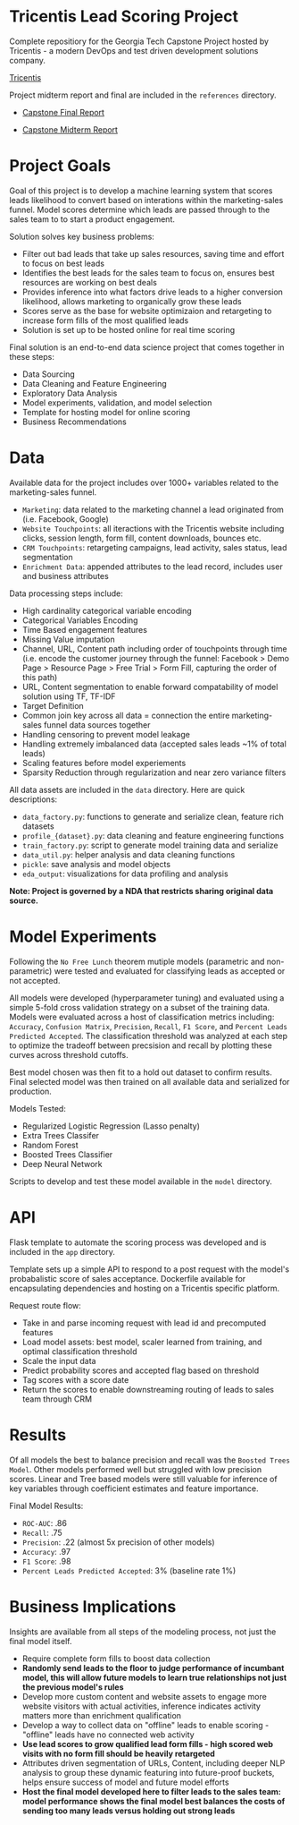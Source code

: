 # Tricentis Lead Scoring Project

Complete repositiory for the Georgia Tech Capstone Project hosted by Tricentis - a modern DevOps and test driven development solutions company. 

[Tricentis](https://www.tricentis.com/)

Project midterm report and final are included in the `references` directory. 

  - [Capstone Final Report](https://github.com/olivierzach/tricentis_lead_scoring/blob/master/references/Capstone%20Final%20Report.pdf)
  
  - [Capstone Midterm Report](https://github.com/olivierzach/tricentis_lead_scoring/blob/master/references/progress_report.pdf)


# Project Goals

Goal of this project is to develop a machine learning system that scores leads likelihood to convert based on interations within the marketing-sales funnel. Model scores determine which leads are passed through to the sales team to to start a product engagement. 

Solution solves key business problems:
  - Filter out bad leads that take up sales resources, saving time and effort to focus on best leads
  - Identifies the best leads for the sales team to focus on, ensures best resources are working on best deals
  - Provides inference into what factors drive leads to a higher conversion likelihood, allows marketing to organically grow these leads 
  - Scores serve as the base for website optimizaion and retargeting to increase form fills of the most qualified leads
  - Solution is set up to be hosted online for real time scoring

Final solution is an end-to-end data science project that comes together in these steps:
  - Data Sourcing
  - Data Cleaning and Feature Engineering
  - Exploratory Data Analysis
  - Model experiments, validation, and model selection
  - Template for hosting model for online scoring
  - Business Recommendations

# Data

Available data for the project includes over 1000+ variables related to the marketing-sales funnel. 

  - `Marketing`: data related to the marketing channel a lead originated from (i.e. Facebook, Google)
  - `Website Touchpoints`: all iteractions with the Tricentis website including clicks, session length, form fill, content downloads, bounces etc.
  - `CRM Touchpoints`: retargeting campaigns, lead activity, sales status, lead segmentation
  - `Enrichment Data`: appended attributes to the lead record, includes user and business attributes

Data processing steps include:
  - High cardinality categorical variable encoding
  - Categorical Variables Encoding
  - Time Based engagement features
  - Missing Value imputation
  - Channel, URL, Content path including order of touchpoints through time (i.e. encode the customer journey through the funnel: Facebook > Demo Page > Resource Page > Free Trial > Form Fill, capturing the order of this path)
  - URL, Content segmentation to enable forward compatability of model solution using TF, TF-IDF
  - Target Definition
  - Common join key across all data = connection the entire marketing-sales funnel data sources together
  - Handling censoring to prevent model leakage
  - Handling extremely imbalanced data (accepted sales leads ~1% of total leads)
  - Scaling features before model experiements
  - Sparsity Reduction through regularization and near zero variance filters

All data assets are included in the `data` directory. Here are quick descriptions:

  - `data_factory.py`: functions to generate and serialize clean, feature rich datasets
  - `profile_{dataset}.py`: data cleaning and feature engineering functions
  - `train_factory.py`: script to generate model training data and serialize
  - `data_util.py`: helper analysis and data cleaning functions
  - `pickle`: save analysis and model objects
  - `eda_output`: visualizations for data profiling and analysis

**Note: Project is governed by a NDA that restricts sharing original data source.**

# Model Experiments

Following the `No Free Lunch` theorem mutiple models (parametric and non-parametric) were tested and evaluated for classifying leads as accepted or not accepted. 

All models were developed (hyperparameter tuning) and evaluated using a simple 5-fold cross validation strategy on a subset of the training data. Models were evaluated across a host of classification metrics including: `Accuracy`, `Confusion Matrix`, `Precision`, `Recall`, `F1 Score`, and `Percent Leads Predicted Accepted`. The classification threshold was analyzed at each step to optimize the tradeoff between precsision and recall by plotting these curves across threshold cutoffs. 

Best model chosen was then fit to a hold out dataset to confirm results. Final selected model was then trained on all available data and serialized for production. 

Models Tested:
  - Regularized Logistic Regression (Lasso penalty)
  - Extra Trees Classifer
  - Random Forest
  - Boosted Trees Classifier
  - Deep Neural Network

Scripts to develop and test these model available in the `model` directory. 

# API

Flask template to automate the scoring process was developed and is included in the `app` directory. 

Template sets up a simple API to respond to a post request with the model's probabalistic score of sales acceptance. Dockerfile available for encapsulating dependencies and hosting on a Tricentis specific platform. 

Request route flow: 
  - Take in and parse incoming request with lead id and precomputed features
  - Load model assets: best model, scaler learned from training, and optimal classification threshold
  - Scale the input data
  - Predict probability scores and accepted flag based on threshold
  - Tag scores with a score date
  - Return the scores to enable downstreaming routing of leads to sales team through CRM

# Results

Of all models the best to balance precision and recall was the `Boosted Trees Model`. Other models performed well but struggled with low precision scores. Linear and Tree based models were still valuable for inference of key variables through coefficient estimates and feature importance.  

Final Model Results:
  - `ROC-AUC`: .86
  - `Recall`: .75
  - `Precision`: .22 (almost 5x precision of other models)
  - `Accuracy`: .97
  - `F1 Score`: .98
  - `Percent Leads Predicted Accepted`: 3% (baseline rate 1%)
 

# Business Implications

Insights are available from all steps of the modeling process, not just the final model itself.

  - Require complete form fills to boost data collection
  - **Randomly send leads to the floor to judge performance of incumbant model, this will allow future models to learn true relationships not just the previous model's rules**
  - Develop more custom content and website assets to engage more website visitors with actual activities, inference indicates activity matters more than enrichment qualification
  - Develop a way to collect data on "offline" leads to enable scoring - "offline" leads have no connected web activity
  - **Use lead scores to grow qualified lead form fills - high scored web visits with no form fill should be heavily retargeted**
  - Attributes driven segmentation of URLs, Content, including deeper NLP analysis to group these dynamic featuring into future-proof buckets, helps ensure success of model and future model efforts
  - **Host the final model developed here to filter leads to the sales team: model performance shows the final model best balances the costs of sending too many leads versus holding out strong leads**
